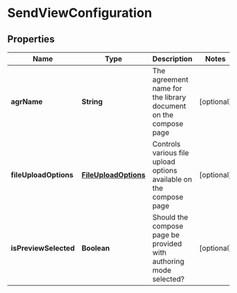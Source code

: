 
# SendViewConfiguration

## Properties
Name | Type | Description | Notes
------------ | ------------- | ------------- | -------------
**agrName** | **String** | The agreement name for the library document on the compose page |  [optional]
**fileUploadOptions** | [**FileUploadOptions**](FileUploadOptions.md) | Controls various file upload options available on the compose page |  [optional]
**isPreviewSelected** | **Boolean** | Should the compose page be provided with authoring mode selected? |  [optional]



